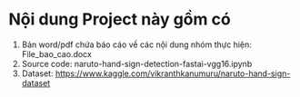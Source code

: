 # Nội dung Project này gồm có 
1. Bản word/pdf chứa báo cáo về các nội dung nhóm thực hiện: File_bao_cao.docx
2. Source code: naruto-hand-sign-detection-fastai-vgg16.ipynb
3. Dataset: https://www.kaggle.com/vikranthkanumuru/naruto-hand-sign-dataset
